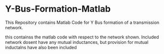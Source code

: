 # Y-Bus-Formation-Matlab
This Repository contains Matlab Code for Y Bus formation of a transmission network.

this containss the matlab code with respect to the network shown. Included network dosent have any mutual inductances, but provision for mutual inductalns have also been included

